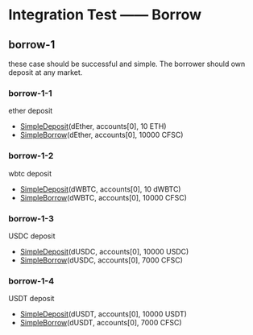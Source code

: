 # Integration Test —— Borrow

## borrow-1

these case should be successful and simple. The borrower should own deposit at any market.

### borrow-1-1

ether deposit

- [SimpleDeposit](./test-function.md#SimpleDeposit)(dEther, accounts[0], 10 ETH)
- [SimpleBorrow](./test-function.md#SimpleBorrow)(dEther, accounts[0], 10000 CFSC)

### borrow-1-2

wbtc deposit

- [SimpleDeposit](./test-function.md#SimpleDeposit)(dWBTC, accounts[0], 10 dWBTC)
- [SimpleBorrow](./test-function.md#SimpleBorrow)(dWBTC, accounts[0], 10000 CFSC)

### borrow-1-3

USDC deposit

- [SimpleDeposit](./test-function.md#SimpleDeposit)(dUSDC, accounts[0], 10000 USDC)
- [SimpleBorrow](./test-function.md#SimpleBorrow)(dUSDC, accounts[0], 7000 CFSC)

### borrow-1-4

USDT deposit

- [SimpleDeposit](./test-function.md#SimpleDeposit)(dUSDT, accounts[0], 10000 USDT)
- [SimpleBorrow](./test-function.md#SimpleBorrow)(dUSDT, accounts[0], 7000 CFSC)